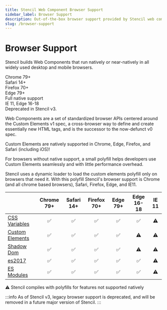 ```yaml
---
title: Stencil Web Component Browser Support
sidebar_label: Browser Support
description: Out-of-the-box browser support provided by Stencil web components.
slug: /browser-support
---
```


# Browser Support

Stencil builds Web Components that run natively or near-natively in all widely used desktop and mobile browsers.

<div class="bs-chart">
  <div class="bs-chart__group">
    <div class="bs-chart__cards">
      <div class="bs-chart__card">
        <ion-icon name="checkmark"></ion-icon>
        Chrome 79+
      </div>
      <div class="bs-chart__card">
        <ion-icon name="checkmark"></ion-icon>
        Safari 14+  
      </div>
      <div class="bs-chart__card">
        <ion-icon name="checkmark"></ion-icon>
        Firefox 70+
      </div>
      <div class="bs-chart__card">
        <ion-icon name="checkmark"></ion-icon>
        Edge 79+
      </div>
    </div>
    <div class="bs-chart__group-label">
      Full native support
    </div>
  </div>
  <div class="bs-chart__group">
    <div class="bs-chart__cards">
      <div class="bs-chart__card--deprecated">
        <ion-icon name="checkmark"></ion-icon>
        IE 11, Edge 16-18
      </div>
    </div>
    <div class="bs-chart__group-label">
      Deprecated in Stencil v3.
    </div>
  </div>
</div>

Web Components are a set of standardized browser APIs centered around the Custom Elements v1 spec, a cross-browser way to define and create essentially new HTML tags, and is the successor to the now-defunct v0 spec.

Custom Elements are natively supported in Chrome, Edge, Firefox, and Safari (including iOS)!

For browsers without native support, a small polyfill helps developers use Custom Elements seamlessly and with little performance overhead.

Stencil uses a dynamic loader to load the custom elements polyfill only on browsers that need it. With this polyfill Stencil's browser support is Chrome (and all chrome based browsers), Safari, Firefox, Edge, and IE11.

|                                                                |               Chrome 79+               |               Safari 14+               |              Firefox 70+               |                Edge 79+                | Edge 16-18                             | IE 11                               |
| -------------------------------------------------------------- |:--------------------------------------:|:--------------------------------------:|:--------------------------------------:|:--------------------------------------:| :------------------------------------: | :---------------------------------: |
| [CSS Variables](https://caniuse.com/#feat=css-variables)       | ✅ | ✅ | ✅ | ✅ | ✅ | ⚠️ |
| [Custom Elements](https://caniuse.com/#feat=custom-elementsv1) | ✅ | ✅ | ✅ | ✅ | ⚠️    | ⚠️ |
| [Shadow Dom](https://caniuse.com/#feat=shadowdomv1)            | ✅ | ✅ | ✅ | ✅ | ⚠️    | ⚠️ |
| [es2017](https://caniuse.com/#feat=async-functions)            | ✅ | ✅ | ✅ | ✅ | ✅ | ⚠️ |
| [ES Modules](https://caniuse.com/#feat=es6-module)             | ✅ | ✅ | ✅ | ✅ | ✅ | ⚠️ |

<div className="align-right">
  ⚠️ <span className="caption">Stencil compiles with polyfills for features not supported natively</span>
</div>

:::info
As of Stencil v3, legacy browser support is deprecated, and will be removed in a future major version of Stencil.
:::
